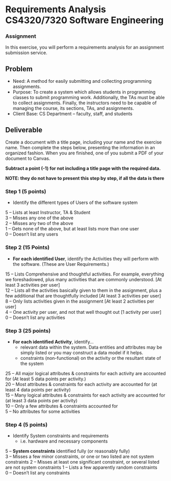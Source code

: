 # Requirements Analysis CS4320/7320 Software Engineering
### Assignment 
In this exercise, you will perform a requirements analysis for an assignment submission service.
## Problem
- Need: A method for easily submitting and collecting programming assignments.
- Purpose: To create a system which allows students in programming classes to submit programming work. Additionally, the TAs must be able to collect assignments. Finally, the instructors need to be capable of managing the course, its sections, TAs, and assignments.
- Client Base: CS Department – faculty, staff, and students

## Deliverable
Create a document with a title page, including your name and the exercise name. Then complete the steps below, presenting the information in an organized fashion. When you are finished, one of you submit a PDF of your document to Canvas.

**Subtract a point (-1) for not including a title page with the required data.**

**NOTE: they do not have to present this step by step, if all the data is there**  

### Step 1  (5 points)

- Identify the different types of Users of the software system

5 – Lists at least Instructor, TA & Student  
3 – Misses any one of the above  
2 – Misses any two of the above  
1 – Gets none of the above, but at least lists more than one user  
0 – Doesn’t list any users  

### Step 2  (15 Points)

- **For each identified User**, identify the Activities they will perform with the software. (These are User Requirements.)

15 –  Lists Comprehensive and thoughtful activities.  For example, everything we foreshadowed, plus many activities that are commonly understood. [At least 3 activities per user]  
12 – Lists all the activities basically given to them in the assignment, plus a few additional that are thoughtfully included [At least 3 activities per user]  
8 – Only lists activities given in the assignment  [At least 2 activities per user]  
4 – One activity per user, and not that well thought out [1 activity per user]  
0 – Doesn’t list any activities   


### Step 3  (25 points)

- **For each identified Activity**, identify…  
  - relevant data within the system. Data entities and attributes may be simply listed or you may construct a data model if it helps.
  - constraints (non-functional) on the activity or the resultant state of the system

25 – All major logical attributes & constraints for each activity are accounted for (At least 5 data points per activity.)  
20 – Most attributes & constraints for each activity are accounted for (at least 4 data points per activity)  
15 – Many logical attributes & constraints for each activity are accounted for (at least 3 data points per activity)  
10 – Only a few attributes & constraints accounted for  
5 – No attributes for some activities  


### Step 4 (5 points)

- Identify System constraints and requirements
  - i.e. hardware and necessary components

5 – **System constraints** identified fully (or reasonably fully)  
3 – Misses a few minor constraints, or one or two listed are not system constraints
2 – Misses at least one significant constraint, or several listed are not system constraints
1 – Lists a few apparently random constraints  
0 – Doesn’t list any constraints  
